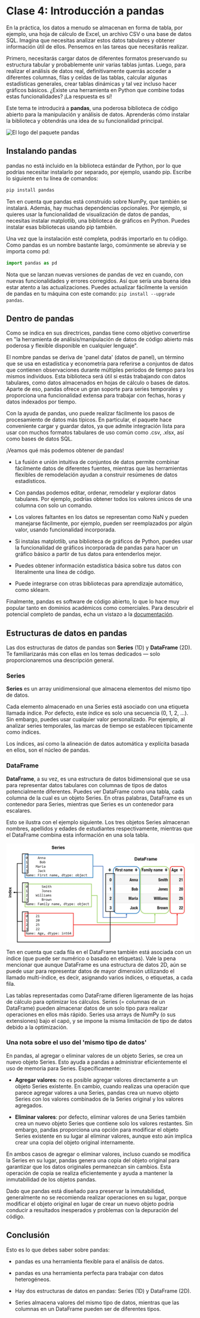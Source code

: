 
# Clase 4: Introducción a pandas

En la práctica, los datos a menudo se almacenan en forma de tabla, por ejemplo, una hoja de cálculo de Excel, un archivo CSV o una base de datos SQL. Imagina que necesitas analizar estos datos tabulares y obtener información útil de ellos. Pensemos en las tareas que necesitarás realizar.

Primero, necesitarás cargar datos de diferentes formatos preservando su estructura tabular y probablemente unir varias tablas juntas. Luego, para realizar el análisis de datos real, definitivamente querrás acceder a diferentes columnas, filas y celdas de las tablas, calcular algunas estadísticas generales, crear tablas dinámicas y tal vez incluso hacer gráficos básicos. ¿Existe una herramienta en Python que combine todas estas funcionalidades? ¡La respuesta es sí!

Este tema te introducirá a **pandas**, una poderosa biblioteca de código abierto para la manipulación y análisis de datos. Aprenderás cómo instalar la biblioteca y obtendrás una idea de su funcionalidad principal.

![El logo del paquete pandas](https://pandas.pydata.org/static/img/pandas.svg)

## Instalando pandas

pandas no está incluido en la biblioteca estándar de Python, por lo que podrías necesitar instalarlo por separado, por ejemplo, usando pip. Escribe lo siguiente en tu línea de comandos:

```python
pip install pandas
```

Ten en cuenta que pandas está construido sobre NumPy, que también se instalará. Además, hay muchas dependencias opcionales. Por ejemplo, si quieres usar la funcionalidad de visualización de datos de pandas, necesitas instalar matplotlib, una biblioteca de gráficos en Python. Puedes instalar esas bibliotecas usando pip también.

Una vez que la instalación esté completa, podrás importarlo en tu código. Como pandas es un nombre bastante largo, comúnmente se abrevia y se importa como pd:

```python
import pandas as pd
```


Nota que se lanzan nuevas versiones de pandas de vez en cuando, con nuevas funcionalidades y errores corregidos. Así que sería una buena idea estar atento a las actualizaciones. Puedes actualizar fácilmente la versión de pandas en tu máquina con este comando: `pip install --upgrade pandas`.

## Dentro de pandas

Como se indica en sus directrices, pandas tiene como objetivo convertirse en "la herramienta de análisis/manipulación de datos de código abierto más poderosa y flexible disponible en cualquier lenguaje".

El nombre pandas se deriva de 'panel data' (datos de panel), un término que se usa en estadística y econometría para referirse a conjuntos de datos que contienen observaciones durante múltiples períodos de tiempo para los mismos individuos. Esta biblioteca será útil si estás trabajando con datos tabulares, como datos almacenados en hojas de cálculo o bases de datos. Aparte de eso, pandas ofrece un gran soporte para series temporales y proporciona una funcionalidad extensa para trabajar con fechas, horas y datos indexados por tiempo.

Con la ayuda de pandas, uno puede realizar fácilmente los pasos de procesamiento de datos más típicos. En particular, el paquete hace conveniente cargar y guardar datos, ya que admite integración lista para usar con muchos formatos tabulares de uso común como .csv, .xlsx, así como bases de datos SQL.

¡Veamos qué más podemos obtener de pandas!

- La fusión e unión intuitiva de conjuntos de datos permite combinar fácilmente datos de diferentes fuentes, mientras que las herramientas flexibles de remodelación ayudan a construir resúmenes de datos estadísticos.

- Con pandas podemos editar, ordenar, remodelar y explorar datos tabulares. Por ejemplo, podrías obtener todos los valores únicos de una columna con solo un comando.

- Los valores faltantes en los datos se representan como NaN y pueden manejarse fácilmente, por ejemplo, pueden ser reemplazados por algún valor, usando funcionalidad incorporada.

- Si instalas matplotlib, una biblioteca de gráficos de Python, puedes usar la funcionalidad de gráficos incorporada de pandas para hacer un gráfico básico a partir de tus datos para entenderlos mejor.

- Puedes obtener información estadística básica sobre tus datos con literalmente una línea de código.

- Puede integrarse con otras bibliotecas para aprendizaje automático, como sklearn.

Finalmente, pandas es software de código abierto, lo que lo hace muy popular tanto en dominios académicos como comerciales. Para descubrir el potencial completo de pandas, echa un vistazo a la [documentación](https://pandas.pydata.org/docs/).

## Estructuras de datos en pandas

Las dos estructuras de datos de pandas son **Series** (1D) y **DataFrame** (2D). Te familiarizarás más con ellas en los temas dedicados — solo proporcionaremos una descripción general.

### Series

**Series** es un array unidimensional que almacena elementos del mismo tipo de datos.

Cada elemento almacenado en una Series está asociado con una etiqueta llamada índice. Por defecto, este índice es solo una secuencia (0, 1, 2, ...). Sin embargo, puedes usar cualquier valor personalizado. Por ejemplo, al analizar series temporales, las marcas de tiempo se establecen típicamente como índices.

Los índices, así como la alineación de datos automática y explícita basada en ellos, son el núcleo de pandas.

### DataFrame

**DataFrame**, a su vez, es una estructura de datos bidimensional que se usa para representar datos tabulares con columnas de tipos de datos potencialmente diferentes. Puedes ver DataFrame como una tabla, cada columna de la cual es un objeto Series. En otras palabras, DataFrame es un contenedor para Series, mientras que Series es un contenedor para escalares.

Esto se ilustra con el ejemplo siguiente. Los tres objetos Series almacenan nombres, apellidos y edades de estudiantes respectivamente, mientras que el DataFrame combina esta información en una sola tabla.

![Una ilustración de cómo 3 objetos Series (Nombre, Apellido y Edad) forman un DataFrame con 3 columnas correspondientes](img.png)

Ten en cuenta que cada fila en el DataFrame también está asociada con un índice (que puede ser numérico o basado en etiquetas). Vale la pena mencionar que aunque DataFrame es una estructura de datos 2D, aún se puede usar para representar datos de mayor dimensión utilizando el llamado multi-índice, es decir, asignando varios índices, o etiquetas, a cada fila.

Las tablas representadas como DataFrame difieren ligeramente de las hojas de cálculo para optimizar los cálculos. Series (= columnas de un DataFrame) pueden almacenar datos de un solo tipo para realizar operaciones en ellos más rápido. Series usa arrays de NumPy (o sus extensiones) bajo el capó, y se impone la misma limitación de tipo de datos debido a la optimización.

### Una nota sobre el uso del 'mismo tipo de datos'

En pandas, al agregar o eliminar valores de un objeto Series, se crea un nuevo objeto Series. Esto ayuda a pandas a administrar eficientemente el uso de memoria para Series. Específicamente:

- **Agregar valores**: no es posible agregar valores directamente a un objeto Series existente. En cambio, cuando realizas una operación que parece agregar valores a una Series, pandas crea un nuevo objeto Series con los valores combinados de la Series original y los valores agregados.

- **Eliminar valores**: por defecto, eliminar valores de una Series también crea un nuevo objeto Series que contiene solo los valores restantes. Sin embargo, pandas proporciona una opción para modificar el objeto Series existente en su lugar al eliminar valores, aunque esto aún implica crear una copia del objeto original internamente.

En ambos casos de agregar o eliminar valores, incluso cuando se modifica la Series en su lugar, pandas genera una copia del objeto original para garantizar que los datos originales permanezcan sin cambios. Esta operación de copia se realiza eficientemente y ayuda a mantener la inmutabilidad de los objetos pandas.

Dado que pandas está diseñado para preservar la inmutabilidad, generalmente no se recomienda realizar operaciones en su lugar, porque modificar el objeto original en lugar de crear un nuevo objeto podría conducir a resultados inesperados y problemas con la depuración del código.

## Conclusión

Esto es lo que debes saber sobre pandas:

- pandas es una herramienta flexible para el análisis de datos.

- pandas es una herramienta perfecta para trabajar con datos heterogéneos.

- Hay dos estructuras de datos en pandas: Series (1D) y DataFrame (2D).

- Series almacena valores del mismo tipo de datos, mientras que las columnas en un DataFrame pueden ser de diferentes tipos.
